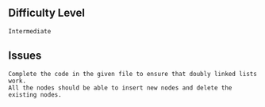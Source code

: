 ## Difficulty Level
```
Intermediate
```

## Issues
```
Complete the code in the given file to ensure that doubly linked lists work.
All the nodes should be able to insert new nodes and delete the existing nodes.
```
